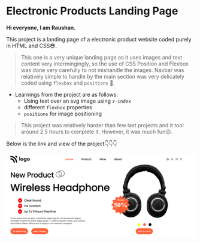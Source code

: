 # Electronic Products Landing Page

**Hi everyone, I am Raushan.**

This project is a landing page of a electronic product website coded purely in HTML and CSS😎.

> This one is a very unique landing page as it uses images and text content very intermingingly, so the use of CSS Position and Flexbox was done very carefully to not mishandle the images. Navbar was relatively simple to handle by the main section was very delicately coded using `flexbox` and `positions` 💪.

- Learnings from the project are as follows:
    - Using text over an svg image using `z-index`
    - different `flexbox` properties
    - `positions` for image positioning


>This project was relatively harder than few last projects and it tool around 2.5 hours to complete it. However, it was much fun😉.

Below is the link and view of the project👇👇👇
<br>

![Product-Mania](./project7css.png)